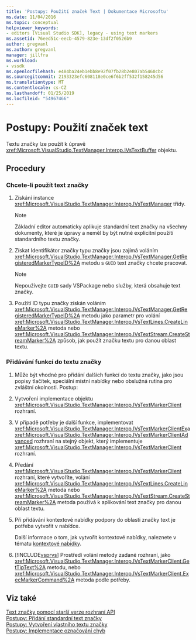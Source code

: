```yaml
---
title: 'Postupy: Použití značek Text | Dokumentace Microsoftu'
ms.date: 11/04/2016
ms.topic: conceptual
helpviewer_keywords:
- editors [Visual Studio SDK], legacy - using text markers
ms.assetid: 76eed51c-eecb-4579-823e-13df2f0526b9
author: gregvanl
ms.author: gregvanl
manager: jillfra
ms.workload:
- vssdk
ms.openlocfilehash: e484ba24eb1ebb8e92f07fb28b2e807ab5460cbc
ms.sourcegitcommit: 2193323efc608118e0ce6f6b2ff532f158245d56
ms.translationtype: MT
ms.contentlocale: cs-CZ
ms.lasthandoff: 01/25/2019
ms.locfileid: "54967466"
---
```

# <a name="how-to-use-text-markers"></a>Postupy: Použití značek text
Textu značky lze použít k úpravě <xref:Microsoft.VisualStudio.TextManager.Interop.IVsTextBuffer> objektu.  
  
## <a name="procedures"></a>Procedury  
  
### <a name="to-apply-text-markers"></a>Chcete-li použít text značky  
  
1.  Získání instance <xref:Microsoft.VisualStudio.TextManager.Interop.IVsTextManager> třídy.  
  
    > [!NOTE]
    >  Základní editor automaticky aplikuje standardní text značky na všechny dokumenty, které je úpravy a neměl by být nutné explicitní použití standardního textu značky.  
  
2.  Získat Identifikátor značky typu značky jsou zajímá voláním <xref:Microsoft.VisualStudio.TextManager.Interop.IVsTextManager.GetRegisteredMarkerTypeID%2A> metodu s `GUID` text značky chcete pracovat.  
  
    > [!NOTE]
    >  Nepoužívejte `GUID` sady VSPackage nebo služby, která obsahuje text značky.  
  
3.  Použití ID typu značky získán voláním <xref:Microsoft.VisualStudio.TextManager.Interop.IVsTextManager.GetRegisteredMarkerTypeID%2A> metodu jako parametr pro volání <xref:Microsoft.VisualStudio.TextManager.Interop.IVsTextLines.CreateLineMarker%2A> metoda nebo <xref:Microsoft.VisualStudio.TextManager.Interop.IVsTextStream.CreateStreamMarker%2A> způsob, jak použít značku textu pro danou oblast textu.  
  
### <a name="to-add-features-to-text-markers"></a>Přidávání funkcí do textu značky  
  
1. Může být vhodné pro přidání dalších funkcí do textu značky, jako jsou popisy tlačítek, speciální místní nabídky nebo obslužná rutina pro zvláštní okolnosti. Postup:  
  
2. Vytvoření implementace objektu <xref:Microsoft.VisualStudio.TextManager.Interop.IVsTextMarkerClient> rozhraní.  
  
3. V případě potřeby je další funkce, implementovat <xref:Microsoft.VisualStudio.TextManager.Interop.IVsTextMarkerClientEx>a <xref:Microsoft.VisualStudio.TextManager.Interop.IVsTextMarkerClientAdvanced> rozhraní na stejný objekt, který implementuje <xref:Microsoft.VisualStudio.TextManager.Interop.IVsTextMarkerClient> rozhraní.  
  
4. Předání <xref:Microsoft.VisualStudio.TextManager.Interop.IVsTextMarkerClient> rozhraní, které vytvoříte, volání <xref:Microsoft.VisualStudio.TextManager.Interop.IVsTextLines.CreateLineMarker%2A> metoda nebo <xref:Microsoft.VisualStudio.TextManager.Interop.IVsTextStream.CreateStreamMarker%2A> metoda používá k aplikování text značky pro danou oblast textu.  
  
5. Při přidávání kontextové nabídky podpory do oblasti značky text je potřeba vytvořit v nabídce.  
  
    Další informace o tom, jak vytvořit kontextové nabídky, naleznete v tématu [kontextové nabídky](../extensibility/context-menus.md).  
  
6. [!INCLUDE[vsprvs](../code-quality/includes/vsprvs_md.md)] Prostředí volání metody zadané rozhraní, jako <xref:Microsoft.VisualStudio.TextManager.Interop.IVsTextMarkerClient.GetTipText%2A> metodu, nebo <xref:Microsoft.VisualStudio.TextManager.Interop.IVsTextMarkerClient.ExecMarkerCommand%2A> metoda podle potřeby.  
  
## <a name="see-also"></a>Viz také  
 [Text značky pomocí starší verze rozhraní API](../extensibility/using-text-markers-with-the-legacy-api.md)   
 [Postupy: Přidání standardní text značky](../extensibility/how-to-add-standard-text-markers.md)   
 [Postupy: Vytvoření vlastního textu značky](../extensibility/how-to-create-custom-text-markers.md)   
 [Postupy: Implementace označování chyb](../extensibility/how-to-implement-error-markers.md)